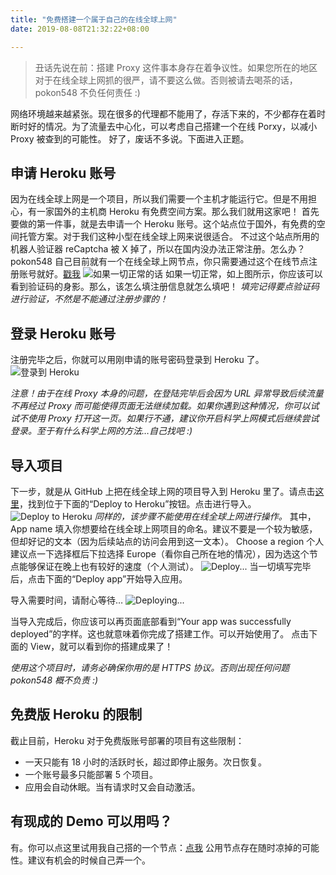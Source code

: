 ```yaml
---
title: "免费搭建一个属于自己的在线全球上网"
date: 2019-08-08T21:32:22+08:00

---
```

> 丑话先说在前：搭建 Proxy 这件事本身存在着争议性。如果您所在的地区对于在线全球上网抓的很严，请不要这么做。否则被请去喝茶的话，pokon548 不负任何责任 :)

网络环境越来越紧张。现在很多的代理都不能用了，存活下来的，不少都存在着时断时好的情况。为了流量去中心化，可以考虑自己搭建一个在线 Porxy，以减小 Proxy 被查到的可能性。
好了，废话不多说。下面进入正题。

## [](#申请-Heroku-账号 "申请 Heroku 账号")申请 Heroku 账号

因为在线全球上网是一个项目，所以我们需要一个主机才能运行它。但是不用担心，有一家国外的主机商 Heroku 有免费空间方案。那么我们就用这家吧！
首先要做的第一件事，就是去申请一个 Heroku 账号。这个站点位于国外，有免费的空间托管方案。对于我们这种小型在线全球上网来说很适合。
不过这个站点所用的机器人验证器 reCaptcha 被 X 掉了，所以在国内没办法正常注册。怎么办？pokon548 自己目前就有一个在线全球上网节点，你只需要通过这个在线节点注册账号就好。[戳我](https://illwaworld.herokuapp.com/proxy/https://signup.heroku.com/login)
![如果一切正常的话](https://i.loli.net/2019/08/08/oh4CZPlQ3Gt6AUW.png)
如果一切正常，如上图所示，你应该可以看到验证码的身影。那么，该怎么填注册信息就怎么填吧！
_填完记得要点验证码进行验证，不然是不能通过注册步骤的！_

## [](#登录-Heroku-账号 "登录 Heroku 账号")登录 Heroku 账号

注册完毕之后，你就可以用刚申请的账号密码登录到 Heroku 了。
![登录到 Heroku](https://i.loli.net/2019/08/08/Eok6HB7ljZb9O1z.png)

_注意！由于在线 Proxy 本身的问题，在登陆完毕后会因为 URL 异常导致后续流量不再经过 Proxy 而可能使得页面无法继续加载。如果你遇到这种情况，你可以试试不使用 Proxy 打开这一页。如果行不通，建议你开启科学上网模式后继续尝试登录。至于有什么科学上网的方法…自己找吧 :)_

## [](#导入项目 "导入项目")导入项目

下一步，就是从 GitHub 上把在线全球上网的项目导入到 Heroku 里了。请点击[这里](https://github.com/gfw-breaker/heroku-node-proxy)，找到位于下面的“Deploy to Heroku”按钮。点击进行导入。
![Deploy to Heroku](https://i.loli.net/2019/08/08/VIXsvFnU4KQrJLb.png)
_同样的，该步骤不能使用在线全球上网进行操作。_
其中，App name 填入你想要给在线全球上网项目的命名。建议不要是一个较为敏感，但却好记的文本（因为后续站点的访问会用到这一文本）。
Choose a region 个人建议点一下选择框后下拉选择 Europe（看你自己所在地的情况），因为选这个节点能够保证在晚上也有较好的速度（个人测试）。
![Deploy...](https://i.loli.net/2019/08/08/WBcAQZE6eohUFHr.png)
当一切填写完毕后，点击下面的“Deploy app”开始导入应用。

导入需要时间，请耐心等待…
![Deploying...](https://i.loli.net/2019/08/08/8YtC7nEV2OgTDIr.png)

当导入完成后，你应该可以再页面底部看到“Your app was successfully deployed”的字样。这也就意味着你完成了搭建工作。可以开始使用了。
点击下面的 View，就可以看到你的搭建成果了！

_使用这个项目时，请务必确保你用的是 HTTPS 协议。否则出现任何问题 pokon548 概不负责 :)_

## [](#免费版-Heroku-的限制 "免费版 Heroku 的限制")免费版 Heroku 的限制

截止目前，Heroku 对于免费版账号部署的项目有这些限制：

*   一天只能有 18 小时的活跃时长，超过即停止服务。次日恢复。
*   一个账号最多只能部署 5 个项目。
*   应用会自动休眠。当有请求时又会自动激活。

## [](#有现成的-Demo-可以用吗？ "有现成的 Demo 可以用吗？")有现成的 Demo 可以用吗？

有。你可以点这里试用我自己搭的一个节点：[点我](https://illwaworld.herokuapp.com/)
公用节点存在随时凉掉的可能性。建议有机会的时候自己弄一个。
